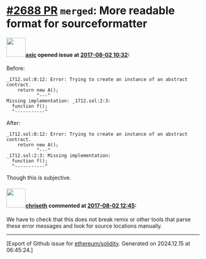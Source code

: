 # [\#2688 PR](https://github.com/ethereum/solidity/pull/2688) `merged`: More readable format for sourceformatter

#### <img src="https://avatars.githubusercontent.com/u/20340?v=4" width="50">[axic](https://github.com/axic) opened issue at [2017-08-02 10:32](https://github.com/ethereum/solidity/pull/2688):

Before:
```
_1712.sol:8:12: Error: Trying to create an instance of an abstract contract.
    return new A();
           ^---^
Missing implementation: _1712.sol:2:3: 
  function f();
  ^-----------^
```

After:
```
_1712.sol:8:12: Error: Trying to create an instance of an abstract contract.
    return new A();
           ^---^
_1712.sol:2:3: Missing implementation:
  function f();
  ^-----------^
```

Though this is subjective.

#### <img src="https://avatars.githubusercontent.com/u/9073706?v=4" width="50">[chriseth](https://github.com/chriseth) commented at [2017-08-02 12:45](https://github.com/ethereum/solidity/pull/2688#issuecomment-319661127):

We have to check that this does not break remix or other tools that parse these error messages and look for source locations manually.


-------------------------------------------------------------------------------



[Export of Github issue for [ethereum/solidity](https://github.com/ethereum/solidity). Generated on 2024.12.15 at 06:45:24.]

